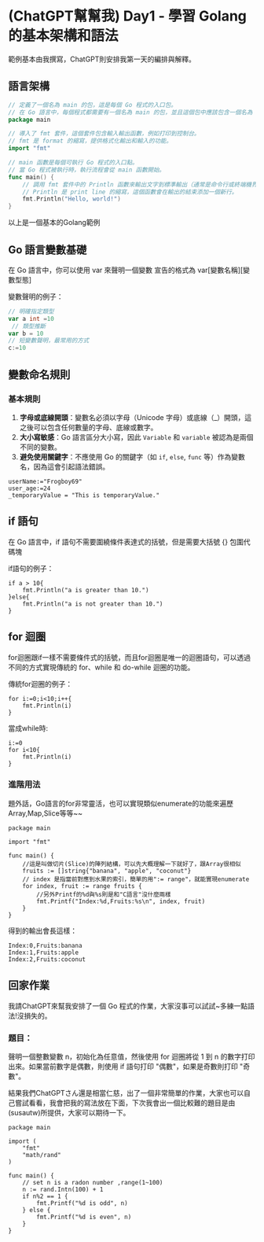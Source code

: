 # (ChatGPT幫幫我) Day1 - 學習 Golang 的基本架構和語法

範例基本由我撰寫，ChatGPT則安排我第一天的編排與解釋。
## 語言架構

``` go
// 定義了一個名為 main 的包，這是每個 Go 程式的入口包。
// 在 Go 語言中，每個程式都需要有一個名為 main 的包，並且這個包中應該包含一個名為 main 的函數。
package main

// 導入了 fmt 套件，這個套件包含輸入輸出函數，例如打印到控制台。
// fmt 是 format 的縮寫，提供格式化輸出和輸入的功能。
import "fmt"

// main 函數是每個可執行 Go 程式的入口點。
// 當 Go 程式被執行時，執行流程會從 main 函數開始。
func main() {
    // 調用 fmt 套件中的 Println 函數來輸出文字到標準輸出（通常是命令行或終端機界面）。
    // Println 是 print line 的縮寫，這個函數會在輸出的結束添加一個新行。
    fmt.Println("Hello, world!")
}
```
以上是一個基本的Golang範例

## Go 語言變數基礎
在 Go 語言中，你可以使用 var 來聲明一個變數
宣告的格式為 var[變數名稱][變數型態]

變數聲明的例子：

``` go
// 明確指定類型
var a int =10
 // 類型推斷
var b = 10
// 短變數聲明，最常用的方式
c:=10
```
## 變數命名規則

### 基本規則

1. **字母或底線開頭**：變數名必須以字母（Unicode 字母）或底線（_）開頭，這之後可以包含任何數量的字母、底線或數字。
2. **大小寫敏感**：Go 語言區分大小寫，因此 `Variable` 和 `variable` 被認為是兩個不同的變數。
3. **避免使用關鍵字**：不應使用 Go 的關鍵字（如 `if`, `else`, `func` 等）作為變數名，因為這會引起語法錯誤。

```go!
userName:="Frogboy69"
user_age:=24
_temporaryValue = "This is temporaryValue."
```

## if 語句

在 Go 語言中，if 語句不需要圍繞條件表達式的括號，但是需要大括號 {} 包圍代碼塊

if語句的例子：
```go!
if a > 10{
    fmt.Println("a is greater than 10.")
}else{
    fmt.Println("a is not greater than 10.")
}
```

## for 迴圈

for迴圈跟if一樣不需要條件式的括號，而且for迴圈是唯一的迴圈語句，可以透過不同的方式實現傳統的 for、while 和 do-while 迴圈的功能。

傳統for迴圈的例子：
```go!
for i:=0;i<10;i++{
    fmt.Println(i)
}
```

當成while時:
```go!
i:=0
for i<10{
    fmt.Println(i)
}
```

### 進階用法
題外話，Go語言的for非常靈活，也可以實現類似enumerate的功能來遍歷Array,Map,Slice等等~~

```go!
package main

import "fmt"

func main() {
	//這是叫做切片(Slice)的陣列結構，可以先大概理解一下就好了，跟Array很相似
	fruits := []string{"banana", "apple", "coconut"}
	// index 是指當前對應到水果的索引，簡單的用":= range"，就能實現enumerate
	for index, fruit := range fruits {
		//另外Printf的%d與%s則是和"C語言"沒什麼兩樣
		fmt.Printf("Index:%d,Fruits:%s\n", index, fruit)
	}
}
```
得到的輸出會長這樣：
```go!
Index:0,Fruits:banana
Index:1,Fruits:apple  
Index:2,Fruits:coconut
```

## 回家作業

我請ChatGPT來幫我安排了一個 Go 程式的作業，大家沒事可以試試~多練一點語法!沒損失的。
### 題目：
聲明一個整數變數 n，初始化為任意值，然後使用 for 迴圈將從 1 到 n 的數字打印出來。如果當前數字是偶數，則使用 if 語句打印 "偶數"，如果是奇數則打印 "奇數"。

結果我們ChatGPTさん還是相當仁慈，出了一個非常簡單的作業，大家也可以自己嘗試看看，我會把我的寫法放在下面，下次我會出一個比較難的題目是由(susautw)所提供，大家可以期待一下。

```go!
package main

import (
	"fmt"
	"math/rand"
)

func main() {
	// set n is a radon number ,range(1~100)
	n := rand.Intn(100) + 1
	if n%2 == 1 {
		fmt.Printf("%d is odd", n)
	} else {
		fmt.Printf("%d is even", n)
	}
}
```